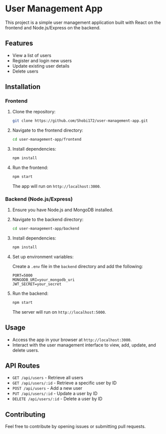 # User Management App

This project is a simple user management application built with React on the frontend and Node.js/Express on the backend.

## Features

- View a list of users
- Register and login new users
- Update existing user details
- Delete users

## Installation

### Frontend

1. Clone the repository:

   ```bash
   git clone https://github.com/Shobi172/user-management-app.git
   ```

2. Navigate to the frontend directory:

   ```bash
   cd user-management-app/frontend
   ```

3. Install dependencies:

   ```bash
   npm install
   ```

4. Run the frontend:

   ```bash
   npm start
   ```

   The app will run on `http://localhost:3000`.

### Backend (Node.js/Express)

1. Ensure you have Node.js and MongoDB installed.

2. Navigate to the backend directory:

   ```bash
   cd user-management-app/backend
   ```

3. Install dependencies:

   ```bash
   npm install
   ```

4. Set up environment variables:

   Create a `.env` file in the `backend` directory and add the following:

   ```plaintext
   PORT=5000
   MONGODB_URI=your_mongodb_uri
   JWT_SECRET=your_secret
   ```


5. Run the backend:

   ```bash
   npm start
   ```

   The server will run on `http://localhost:5000`.

## Usage

- Access the app in your browser at `http://localhost:3000`.
- Interact with the user management interface to view, add, update, and delete users.

## API Routes

- `GET /api/users` - Retrieve all users
- `GET /api/users/:id` - Retrieve a specific user by ID
- `POST /api/users` - Add a new user
- `PUT /api/users/:id` - Update a user by ID
- `DELETE /api/users/:id` - Delete a user by ID

## Contributing

Feel free to contribute by opening issues or submitting pull requests.
